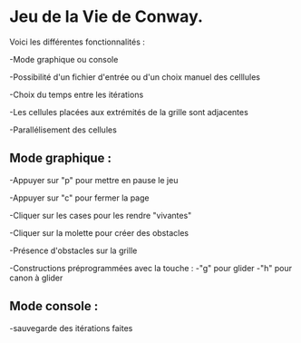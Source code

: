 # Jeu de la Vie de Conway. 

Voici les différentes fonctionnalités :

-Mode graphique ou console

-Possibilité d'un fichier d'entrée ou d'un choix manuel des celllules

-Choix du temps entre les itérations	

-Les cellules placées aux extrémités de la grille sont adjacentes 

-Parallélisement des cellules



## Mode graphique :

-Appuyer sur "p" pour mettre en pause le jeu

-Appuyer sur "c" pour fermer la page

-Cliquer sur les cases pour les rendre "vivantes"

-Cliquer sur la molette pour créer des obstacles

-Présence d'obstacles sur la grille

-Constructions préprogrammées avec la touche :
        -"g" pour glider
        -"h" pour canon à glider



## Mode console :

-sauvegarde des itérations faites
